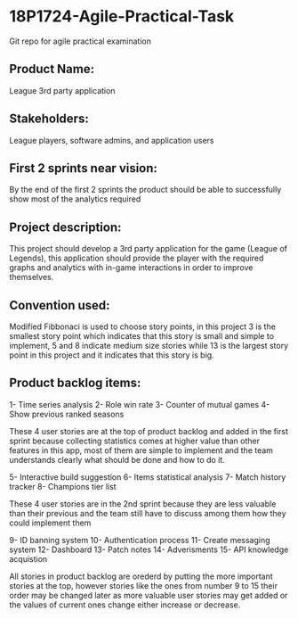 # 18P1724-Agile-Practical-Task
Git repo for agile practical examination

## Product Name: 
League 3rd party application

## Stakeholders: 
League players, software admins, and application users

## First 2 sprints near vision:
By the end of the first 2 sprints the product should be able to successfully show most of the analytics required

## Project description:
This project should develop a 3rd party application for the game (League of Legends), this application should provide the player with the required graphs and analytics with in-game interactions in order to improve themselves.

## Convention used:
Modified Fibbonaci is used to choose story points, in this project 3 is the smallest story point which indicates that this story is small and simple to implement, 5 and 8 indicate medium size stories while 13 is the largest story point in this project and it indicates that this story is big. 

## Product backlog items:
1- Time series analysis
2- Role win rate
3- Counter of mutual games
4- Show previous ranked seasons

These 4 user stories are at the top of product backlog and added in the first sprint because collecting statistics comes at higher value than other features in this app, most of them are simple to implement and the team understands clearly what should be done and how to do it.

5- Interactive build suggestion
6- Items statistical analysis
7- Match history tracker
8- Champions tier list

These 4 user stories are in the 2nd sprint because they are less valuable than their previous and the team still have to discuss among them how they could implement them

9- ID banning system
10- Authentication process
11- Create messaging system 
12- Dashboard
13- Patch notes
14- Adverisments
15- API knowledge acquistion

All stories in product backlog are orederd by putting the more important stories at the top, however stories like the ones from number 9 to 15 their order may be changed later as more valuable user stories may get added or the values of current ones change either increase or decrease.
